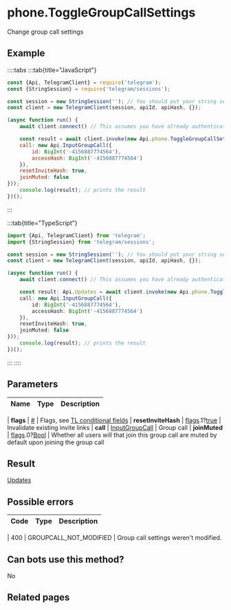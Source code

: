 # phone.ToggleGroupCallSettings

Change group call settings



## Example

::::tabs
:::tab{title="JavaScript"}
```js
const {Api, TelegramClient} = require('telegram');
const {StringSession} = require('telegram/sessions');

const session = new StringSession(''); // You should put your string session here
const client = new TelegramClient(session, apiId, apiHash, {});

(async function run() {
    await client.connect() // This assumes you have already authenticated with .start()

    const result = await client.invoke(new Api.phone.ToggleGroupCallSettings({
    call: new Api.InputGroupCall({
        id: BigInt('-4156887774564'),
        accessHash: BigInt('-4156887774564')
    }),
    resetInviteHash: true,
    joinMuted: false
}));
    console.log(result); // prints the result
})();
```
:::

:::tab{title="TypeScript"}
```ts
import {Api, TelegramClient} from 'telegram';
import {StringSession} from 'telegram/sessions';

const session = new StringSession(''); // You should put your string session here
const client = new TelegramClient(session, apiId, apiHash, {});

(async function run() {
    await client.connect() // This assumes you have already authenticated with .start()

    const result: Api.Updates = await client.invoke(new Api.phone.ToggleGroupCallSettings({
    call: new Api.InputGroupCall({
        id: BigInt('-4156887774564'),
        accessHash: BigInt('-4156887774564')
    }),
    resetInviteHash: true,
    joinMuted: false
}));
    console.log(result); // prints the result
})();
```
:::
::::



## Parameters

| Name | Type | Description |
| :--: | ---- | ----------- |

| **flags** | [#](https://core.telegram.org/type/%23) | Flags, see [TL conditional fields](https://core.telegram.org/mtproto/TL-combinators#conditional-fields) 
| **resetInviteHash** | [flags](https://core.telegram.org/mtproto/TL-combinators#conditional-fields).1?[true](https://core.telegram.org/constructor/true) | Invalidate existing invite links 
| **call** | [InputGroupCall](https://core.telegram.org/type/InputGroupCall) | Group call 
| **joinMuted** | [flags](https://core.telegram.org/mtproto/TL-combinators#conditional-fields).0?[Bool](https://core.telegram.org/type/Bool) | Whether all users will that join this group call are muted by default upon joining the group call 


## Result

[Updates](https://core.telegram.org/type/Updates)



## Possible errors

| Code | Type | Description |
| :--: | ---- | ----------- |

| 400 | GROUPCALL\_NOT\_MODIFIED | Group call settings weren't modified. 


## Can bots use this method?

No

## Related pages


